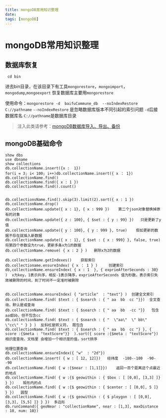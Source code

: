 ```yaml
---
title: mongoDB常用知识整理
date: 
tags: [mongoDB]
---
```



# mongoDB常用知识整理

## 数据库恢复

     cd bin 
进去bin目录，在该目录下有工具`mongorestore`，`mongoimport`，`mongodump`,`mongoexport`
恢复数据库主要用`mongorestore`

使用命令：`mongorestore -d  baifuCommune_db  --noIndexRestore   C://pathname`
`--noIndexRestore`  是忽略数据库版本不同引起的索引问题
`-d`后接数据库名
`C://pathname`是数据库目录


>注入此类请参考：[mongoDB数据库导入、导出、备份][1]

## mongoDB基础命令

    show dbs
    use dbname
    show collections
    db.collectionName.insert({x :  1})
    for(i = 3; i< 100; i++)db.collectionName.insert({ x ： 1})
    db.collectionName.find()
    db.collectionName.find({ x : 1 })
    db.collectionName.find().count()
    
    
    db.collectionsName.find().skip(3).limit(2).sort({ x : 1 })
    db.collectionName.drop()
    db.collectionName.update({ x : 1}, { x : 999 })    第二个json对象替换掉原有的对象
    db.collectionName.update({ z : 100}, { $set : { y : 99} })   只是更新了y值
    db.collectionName.update({ y : 100}, { y : 999 }, true)    假如更新的数据不存在就插入新数据
    db.collectionName.update({ x : 1}, { $set : { x : 999} }, false, true)   将第四个参数设为true，更新多条x为1的数据
    db.collectionName.remove( { x : 2 } )   删除x为2的数据
    
    db.collectionName.getIndexes()    获取索引
    db.collectioname.ensureIndex( { x ： 1 } )     创建索引   
    db,collectionName.ensureIndex( { x : 1  }, { exprieAfterSeconds : 30} )  x为key，1表示升序，相反-1表示降序，exprieAfterSeconds 值为秒数，表示索引失效被删除的时间，到了时间不一定准时被删除
    
    
    db.collectionName.ensureIndex( { "article"  : "text"} )  创建全文索引
    db.collectionName.find( $text : { $search : { " aa  bb  cc "}})  全文查询，默认是或查询
    db.collectionName.find( $text : { $search : { " aa  bb  -cc "}}   包含aa或bb，但不包含cc
    db.collectionName.find( $text : { $search : { "  \"aa\"  \" bb\"   \"cc\" " } } )  反斜杠是转义符， 既包含   
    db.collectionName.find( $text : { $search : { " aa  bb  cc "} }, { score :{$meta : "textScore"}}  ).sort({ score :{$meta : "textScore"})   相识度查询，文档里 会增加一个相识度的值，sort排序
    
    地理位置查询
    db.collectionName.ensureIndex({ "w"  : "2d"})
    db.collectionName.insert( { w : [ 12, 12]})   经纬度  -180--180  -90--90
    db.collectionName.find( { w :{$near : [1,1]}})    返回一百个距离这个点最近的地点
    db.collectionName.find( { w :{$ geowithin : { $box : [ [0,0], [3,3] ]} } })    矩形内的点
    db.collectionName.find( { w :{$ geowithin : { $center : [ [0,0], 5 ]} } })   圆型
    db.collectionName.find( { w :{$ geowithin : { $ ploygon : [ [0,0], [3,3], [5,5] ]} } })  多边形
    db.runCommand({ geoNear : "collectionName", near : [1,3], maxDistance : 10, num: 10})


  [1]: http://www.cnblogs.com/yangxia-test/p/3983271.html